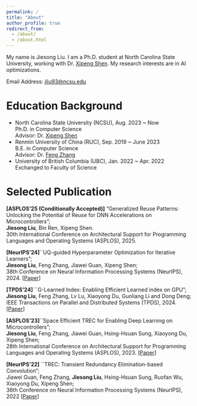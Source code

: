 ```yaml
---
permalink: /
title: "About"
author_profile: true
redirect_from: 
  - /about/
  - /about.html
---
```



My name is Jiesong Liu. I am a Ph.D. student at North Carolina State University, working with Dr. [Xipeng Shen](https://research.csc.ncsu.edu/picture/xshen5/index.htm). My research interests are in AI optimizations.

Email Address: [jliu93@ncsu.edu](mailto:jliu93@ncsu.edu)




Education Background
======
- North Carolina State University (NCSU), Aug. 2023 ~ Now  
  Ph.D. in Computer Science  
  Advisor: Dr. [Xipeng Shen](https://research.csc.ncsu.edu/picture/xshen5/index.htm)  
- Renmin University of China (RUC), Sep. 2019 ~ June 2023  
  B.E. in Computer Science  
  Advisor: Dr. [Feng Zhang](https://fengzhangcs.github.io/)
- University of British Columbia (UBC), Jan. 2022 ~ Apr. 2022  
  Exchanged to Faculty of Science
  
Selected Publication
======
**[ASPLOS’25 (Conditionally Accepted)]** “Generalized Reuse Patterns: Unlocking the Potential of Reuse for DNN Accelerations on Microcontrollers”;  
**Jiesong Liu**, Bin Ren, Xipeng Shen.  
30th International Conference on Architectural Support for Programming Languages and Operating Systems (ASPLOS), 2025.

**[NeurIPS’24]**``UQ-guided Hyperparameter Optimization for Iterative Learners”;  
**Jiesong Liu**, Feng Zhang, Jiawei Guan, Xipeng Shen;  
38th Conference on Neural Information Processing Systems (NeurIPS), 2024. \[[Paper](http://fred1031.github.io/files/2024_neurips.pdf)\]

**[TPDS’24]** ``G-Learned Index: Enabling Efficient Learned index on GPU”;  
**Jiesong Liu**, Feng Zhang, Lv Lu, Xiaoyong Du, Guoliang Li and Dong Deng;
IEEE Transactions on Parallel and Distributed Systems (TPDS), 2024. \[[Paper](http://fred1031.github.io/files/2024_tpds.pdf)\]

**[ASPLOS’23]**``Space Efficient TREC for Enabling Deep Learning on Microcontrollers”;  
**Jiesong Liu**, Feng Zhang, Jiawei Guan, Hsing-Hsuan Sung, Xiaoyong Du, Xipeng Shen;  
28th International Conference on Architectural Support for Programming Languages and Operating Systems (ASPLOS), 2023. \[[Paper](http://fred1031.github.io/files/2023_asplos.pdf)\]

**[NeurIPS’22]** ``TREC: Transient Redundancy Elimination-based Convolution”;  
Jiawei Guan, Feng Zhang, **Jiesong Liu**, Hsing-Hsuan Sung, Ruofan Wu, Xiaoyong Du, Xipeng Shen;  
36th Conference on Neural Information Processing Systems (NeurIPS), 2022 \[[Paper](http://fred1031.github.io/files/2022_neurips.pdf)\]
